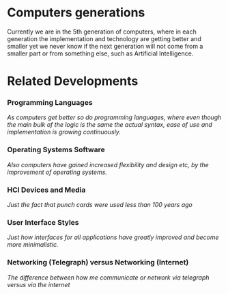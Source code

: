 
# Computers generations
Currently we are in the 5th generation of computers, where in each generation the implementation and technology are getting better and smaller yet we never know if the next generation will not come from a smaller part or from something else, such as Artificial Intelligence.



# Related Developments

### Programming Languages
*As computers get better so do programming languages, where even though the main bulk of the logic is the same the actual syntax, ease of use and implementation is growing continuously.*


### Operating Systems Software
*Also computers have gained increased flexibility and design etc, by the improvement of operating systems.*


### HCI Devices and Media
*Just the fact that punch cards were used less than 100 years ago*


### User Interface Styles
*Just how interfaces for all applications have greatly improved and become more minimalistic.*


### Networking (Telegraph) versus Networking (Internet)
*The difference between how me communicate or network via telegraph versus via the internet*
